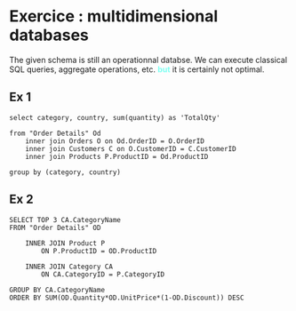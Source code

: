 # Exercice : multidimensional databases
The given schema is still an operationnal databse. We can execute classical SQL queries, aggregate operations, etc. **<span style='color:#81FFF2'>but</span>** it is certainly not optimal.


## Ex 1

    select category, country, sum(quantity) as 'TotalQty'

    from "Order Details" Od
        inner join Orders O on Od.OrderID = O.OrderID
        inner join Customers C on O.CustomerID = C.CustomerID
        inner join Products P.ProductID = Od.ProductID

    group by (category, country)


## Ex 2
    SELECT TOP 3 CA.CategoryName
    FROM "Order Details" OD
        
        INNER JOIN Product P
            ON P.ProductID = OD.ProductID

        INNER JOIN Category CA
            ON CA.CategoryID = P.CategoryID

    GROUP BY CA.CategoryName
    ORDER BY SUM(OD.Quantity*OD.UnitPrice*(1-OD.Discount)) DESC